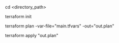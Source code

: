 cd <directory_path>

terraform init

terraform plan -var-file="main.tfvars" -out="out.plan"

terraform apply "out.plan"
